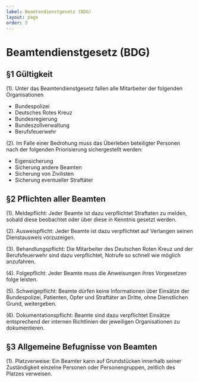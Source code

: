 ```yaml
---
label: Beamtendienstgesetz (BDG)
layout: page
order: 3
---
```


# Beamtendienstgesetz (BDG)

## §1 Gültigkeit

(1). Unter das Beamtendienstgesetz fallen alle Mitarbeiter der folgenden Organisationen

* Bundespolizei
* Deutsches Rotes Kreuz
* Bundesregierung
* Bundeszollverwaltung
* Berufsfeuerwehr

(2). Im Falle einer Bedrohung muss das Überleben beteiligter Personen nach der folgenden Priorisierung sichergestellt werden:

* Eigensicherung
* Sicherung andere Beamten
* Sicherung von Zivilisten
* Sicherung eventueller Straftäter

## §2 Pflichten aller Beamten

(1). Meldepflicht: Jeder Beamte ist dazu verpflichtet Straftaten zu melden, sobald diese beobachtet oder über diese in Kenntnis gesetzt werden.

(2). Ausweispflicht: Jeder Beamte ist dazu verpflichtet auf Verlangen seinen Dienstausweis vorzuzeigen.

(3). Behandlungspflicht: Die Mitarbeiter des Deutschen Roten Kreuz und der Berufsfeuerwehr sind dazu verpflichtet, Notrufe so schnell wie möglich anzufahren.

(4). Folgepflicht: Jeder Beamte muss die Anweisungen ihres Vorgesetzen folge leisten.&#x20;

(5). Schweigepflicht: Beamte dürfen keine Informationen über Einsätze der Bundespolizei, Patienten, Opfer und Straftäter an Dritte, ohne Dienstlichen Grund, weitergeben.

(6). Dokumentationspflicht: Beamte sind dazu verpflichtet Einsätze entsprechend der internen Richtlinien der jeweiligen Organisationen zu dokumentieren.

## §3 Allgemeine Befugnisse von Beamten

(1). Platzverweise: Ein Beamter kann auf Grundstücken innerhalb seiner Zuständigkeit einzelne Personen oder Personengruppen, zeitlich des Platzes verweisen.
